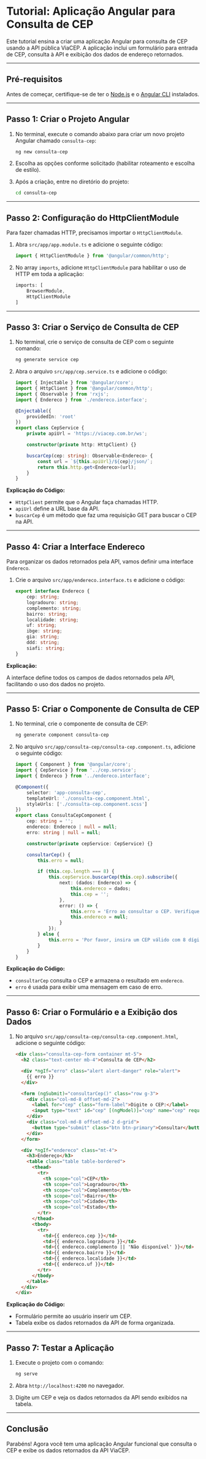 
# Tutorial: Aplicação Angular para Consulta de CEP

Este tutorial ensina a criar uma aplicação Angular para consulta de CEP usando a API pública ViaCEP. A aplicação inclui um formulário para entrada de CEP, consulta à API e exibição dos dados de endereço retornados.

---

## Pré-requisitos
Antes de começar, certifique-se de ter o [Node.js](https://nodejs.org/) e o [Angular CLI](https://angular.io/cli) instalados.

---

## Passo 1: Criar o Projeto Angular

1. No terminal, execute o comando abaixo para criar um novo projeto Angular chamado `consulta-cep`:

    ```bash
    ng new consulta-cep
    ```

2. Escolha as opções conforme solicitado (habilitar roteamento e escolha de estilo).

3. Após a criação, entre no diretório do projeto:

    ```bash
    cd consulta-cep
    ```

---

## Passo 2: Configuração do HttpClientModule

Para fazer chamadas HTTP, precisamos importar o `HttpClientModule`.

1. Abra `src/app/app.module.ts` e adicione o seguinte código:

    ```typescript
    import { HttpClientModule } from '@angular/common/http';
    ```

2. No array `imports`, adicione `HttpClientModule` para habilitar o uso de HTTP em toda a aplicação:

    ```typescript
    imports: [
        BrowserModule,
        HttpClientModule
    ]
    ```

---

## Passo 3: Criar o Serviço de Consulta de CEP

1. No terminal, crie o serviço de consulta de CEP com o seguinte comando:

    ```bash
    ng generate service cep
    ```

2. Abra o arquivo `src/app/cep.service.ts` e adicione o código:

    ```typescript
    import { Injectable } from '@angular/core';
    import { HttpClient } from '@angular/common/http';
    import { Observable } from 'rxjs';
    import { Endereco } from './endereco.interface';

    @Injectable({
        providedIn: 'root'
    })
    export class CepService {
        private apiUrl = 'https://viacep.com.br/ws';

        constructor(private http: HttpClient) {}

        buscarCep(cep: string): Observable<Endereco> {
            const url = `${this.apiUrl}/${cep}/json/`;
            return this.http.get<Endereco>(url);
        }
    }
    ```

**Explicação do Código:**

- `HttpClient` permite que o Angular faça chamadas HTTP.
- `apiUrl` define a URL base da API.
- `buscarCep` é um método que faz uma requisição GET para buscar o CEP na API.

---

## Passo 4: Criar a Interface Endereco

Para organizar os dados retornados pela API, vamos definir uma interface `Endereco`.

1. Crie o arquivo `src/app/endereco.interface.ts` e adicione o código:

    ```typescript
    export interface Endereco {
        cep: string;
        logradouro: string;
        complemento: string;
        bairro: string;
        localidade: string;
        uf: string;
        ibge: string;
        gia: string;
        ddd: string;
        siafi: string;
    }
    ```

**Explicação:**

A interface define todos os campos de dados retornados pela API, facilitando o uso dos dados no projeto.

---

## Passo 5: Criar o Componente de Consulta de CEP

1. No terminal, crie o componente de consulta de CEP:

    ```bash
    ng generate component consulta-cep
    ```

2. No arquivo `src/app/consulta-cep/consulta-cep.component.ts`, adicione o seguinte código:

    ```typescript
    import { Component } from '@angular/core';
    import { CepService } from '../cep.service';
    import { Endereco } from '../endereco.interface';

    @Component({
        selector: 'app-consulta-cep',
        templateUrl: './consulta-cep.component.html',
        styleUrls: ['./consulta-cep.component.scss']
    })
    export class ConsultaCepComponent {
        cep: string = '';
        endereco: Endereco | null = null;
        erro: string | null = null;

        constructor(private cepService: CepService) {}

        consultarCep() {
            this.erro = null;

            if (this.cep.length === 8) {
                this.cepService.buscarCep(this.cep).subscribe({
                    next: (dados: Endereco) => {
                        this.endereco = dados;
                        this.cep = '';
                    },
                    error: () => {
                        this.erro = 'Erro ao consultar o CEP. Verifique o valor digitado e tente novamente.';
                        this.endereco = null;
                    }
                });
            } else {
                this.erro = 'Por favor, insira um CEP válido com 8 dígitos.';
            }
        }
    }
    ```

**Explicação do Código:**

- `consultarCep` consulta o CEP e armazena o resultado em `endereco`.
- `erro` é usada para exibir uma mensagem em caso de erro.

---

## Passo 6: Criar o Formulário e a Exibição dos Dados

1. No arquivo `src/app/consulta-cep/consulta-cep.component.html`, adicione o seguinte código:

    ```html
    <div class="consulta-cep-form container mt-5">
      <h2 class="text-center mb-4">Consulta de CEP</h2>

      <div *ngIf="erro" class="alert alert-danger" role="alert">
        {{ erro }}
      </div>

      <form (ngSubmit)="consultarCep()" class="row g-3">
        <div class="col-md-8 offset-md-2">
          <label for="cep" class="form-label">Digite o CEP:</label>
          <input type="text" id="cep" [(ngModel)]="cep" name="cep" required maxlength="8" pattern="[0-9]{8}" class="form-control" placeholder="Ex: 01001000" />
        </div>
        <div class="col-md-8 offset-md-2 d-grid">
          <button type="submit" class="btn btn-primary">Consultar</button>
        </div>
      </form>

      <div *ngIf="endereco" class="mt-4">
        <h3>Endereço</h3>
        <table class="table table-bordered">
          <thead>
            <tr>
              <th scope="col">CEP</th>
              <th scope="col">Logradouro</th>
              <th scope="col">Complemento</th>
              <th scope="col">Bairro</th>
              <th scope="col">Cidade</th>
              <th scope="col">Estado</th>
            </tr>
          </thead>
          <tbody>
            <tr>
              <td>{{ endereco.cep }}</td>
              <td>{{ endereco.logradouro }}</td>
              <td>{{ endereco.complemento || 'Não disponível' }}</td>
              <td>{{ endereco.bairro }}</td>
              <td>{{ endereco.localidade }}</td>
              <td>{{ endereco.uf }}</td>
            </tr>
          </tbody>
        </table>
      </div>
    </div>
    ```

**Explicação do Código:**

- Formulário permite ao usuário inserir um CEP.
- Tabela exibe os dados retornados da API de forma organizada.

---

## Passo 7: Testar a Aplicação

1. Execute o projeto com o comando:

    ```bash
    ng serve
    ```

2. Abra `http://localhost:4200` no navegador.

3. Digite um CEP e veja os dados retornados da API sendo exibidos na tabela.

---

## Conclusão

Parabéns! Agora você tem uma aplicação Angular funcional que consulta o CEP e exibe os dados retornados da API ViaCEP.
